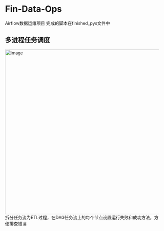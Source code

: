 # Fin-Data-Ops
Airflow数据运维项目
完成的脚本在finished_pys文件中

## 多进程任务调度
<img width="538" alt="image" src="https://user-images.githubusercontent.com/49713856/188827621-19ea99cd-7110-430f-b6de-599f823b2ce9.png">
拆分任务流为ETL过程，在DAG任务流上的每个节点设置运行失败和成功方法，方便排查错误
